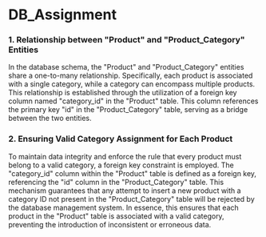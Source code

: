 # DB_Assignment

### 1. Relationship between "Product" and "Product_Category" Entities

In the database schema, the "Product" and "Product_Category" entities share a one-to-many relationship. Specifically, each product is associated with a single category, while a category can encompass multiple products. This relationship is established through the utilization of a foreign key column named "category_id" in the "Product" table. This column references the primary key "id" in the "Product_Category" table, serving as a bridge between the two entities.

### 2. Ensuring Valid Category Assignment for Each Product

To maintain data integrity and enforce the rule that every product must belong to a valid category, a foreign key constraint is employed. The "category_id" column within the "Product" table is defined as a foreign key, referencing the "id" column in the "Product_Category" table. This mechanism guarantees that any attempt to insert a new product with a category ID not present in the "Product_Category" table will be rejected by the database management system. In essence, this ensures that each product in the "Product" table is associated with a valid category, preventing the introduction of inconsistent or erroneous data.
